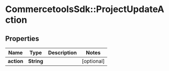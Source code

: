 # CommercetoolsSdk::ProjectUpdateAction

## Properties
Name | Type | Description | Notes
------------ | ------------- | ------------- | -------------
**action** | **String** |  | [optional] 

